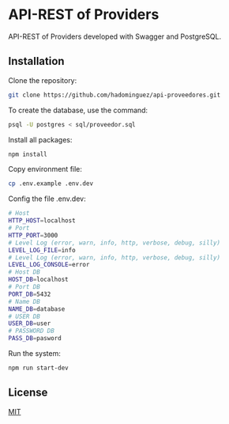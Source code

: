 # API-REST of Providers

API-REST of Providers developed with Swagger and PostgreSQL.

## Installation

Clone the repository:

```bash
git clone https://github.com/hadominguez/api-proveedores.git
```

To create the database, use the command:

```bash
psql -U postgres < sql/proveedor.sql
```

Install all packages:

```bash
npm install
```

Copy environment file:

```bash
cp .env.example .env.dev
```

Config the file .env.dev:

```bash
# Host
HTTP_HOST=localhost
# Port
HTTP_PORT=3000
# Level Log (error, warn, info, http, verbose, debug, silly)
LEVEL_LOG_FILE=info
# Level Log (error, warn, info, http, verbose, debug, silly)
LEVEL_LOG_CONSOLE=error
# Host DB
HOST_DB=localhost
# Port DB
PORT_DB=5432
# Name DB
NAME_DB=database
# USER DB
USER_DB=user
# PASSWORD DB
PASS_DB=pasword
```

Run the system:

```bash
npm run start-dev
```


## License

[MIT](https://choosealicense.com/licenses/mit/)